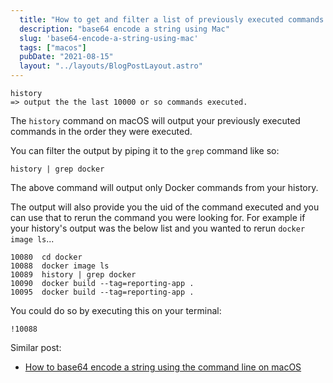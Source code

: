 ```yaml
---
  title: "How to get and filter a list of previously executed commands on macOS"
  description: "base64 encode a string using Mac"
  slug: 'base64-encode-a-string-using-mac'
  tags: ["macos"]
  pubDate: "2021-08-15"
  layout: "../layouts/BlogPostLayout.astro"
---
```


```
history
=> output the the last 10000 or so commands executed.
```

The `history` command on macOS will output your previously executed commands in the order they were executed.

You can filter the output by piping it to the `grep` command like so:

```
history | grep docker
```

The above command will output only Docker commands from your history.

The output will also provide you the uid of the command executed and you can use that to rerun the command you were looking for. For example if your history's output was the below list and you wanted to rerun `docker image ls`...

```
10080  cd docker
10088  docker image ls
10089  history | grep docker
10090  docker build --tag=reporting-app .
10095  docker build --tag=reporting-app .
```

You could do so by executing this on your terminal:

```
!10088
```

Similar post:
- [How to base64 encode a string using the command line on macOS](https://www.devdecks.io/2021-how-to-base64-encode-string-from-command-line)